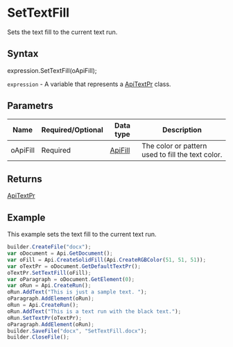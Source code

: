 # SetTextFill

Sets the text fill to the current text run.

## Syntax

expression.SetTextFill(oApiFill);

`expression` - A variable that represents a [ApiTextPr](../ApiTextPr.md) class.

## Parametrs

| **Name** | **Required/Optional** | **Data type** | **Description** |
| ------------- | ------------- | ------------- | ------------- |
| oApiFill | Required | [ApiFill](../../ApiFill/ApiFill.md) | The color or pattern used to fill the text color. |

## Returns

[ApiTextPr](../../ApiTextPr/ApiTextPr.md)

## Example

This example sets the text fill to the current text run.

```javascript
builder.CreateFile("docx");
var oDocument = Api.GetDocument();
var oFill = Api.CreateSolidFill(Api.CreateRGBColor(51, 51, 51));
var oTextPr = oDocument.GetDefaultTextPr();
oTextPr.SetTextFill(oFill);
var oParagraph = oDocument.GetElement(0);
var oRun = Api.CreateRun();
oRun.AddText("This is just a sample text. ");
oParagraph.AddElement(oRun);
oRun = Api.CreateRun();
oRun.AddText("This is a text run with the black text.");
oRun.SetTextPr(oTextPr);
oParagraph.AddElement(oRun);
builder.SaveFile("docx", "SetTextFill.docx");
builder.CloseFile();
```